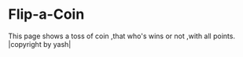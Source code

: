 # Flip-a-Coin
This page shows a toss of coin ,that who's wins or not ,with all points. 
|copyright by yash|
